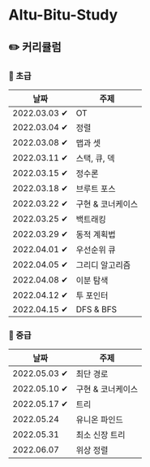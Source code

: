 # Altu-Bitu-Study

## ✏️ 커리큘럼

### 🌙 초급

| 날짜         | 주제              |
| ------------ | ----------------- |
| 2022.03.03 ✔ | OT                |
| 2022.03.04 ✔ | 정렬              |
| 2022.03.08 ✔ | 맵과 셋           |
| 2022.03.11 ✔ | 스택, 큐, 덱      |
| 2022.03.15 ✔ | 정수론            |
| 2022.03.18 ✔ | 브루트 포스       |
| 2022.03.22 ✔ | 구현 & 코너케이스 |
| 2022.03.25 ✔ | 백트래킹          |
| 2022.03.29 ✔ | 동적 계획법       |
| 2022.04.01 ✔ | 우선순위 큐       |
| 2022.04.05 ✔ | 그리디 알고리즘   |
| 2022.04.08 ✔ | 이분 탐색         |
| 2022.04.12 ✔ | 투 포인터         |
| 2022.04.15 ✔ | DFS & BFS         |



### 🌙 중급

| 날짜       | 주제              |
| ---------- | ----------------- |
| 2022.05.03 ✔ | 최단 경로         |
| 2022.05.10 ✔ | 구현 & 코너케이스 |
| 2022.05.17 ✔ | 트리              |
| 2022.05.24 | 유니온 파인드     |
| 2022.05.31 | 최소 신장 트리    |
| 2022.06.07 | 위상 정렬         |